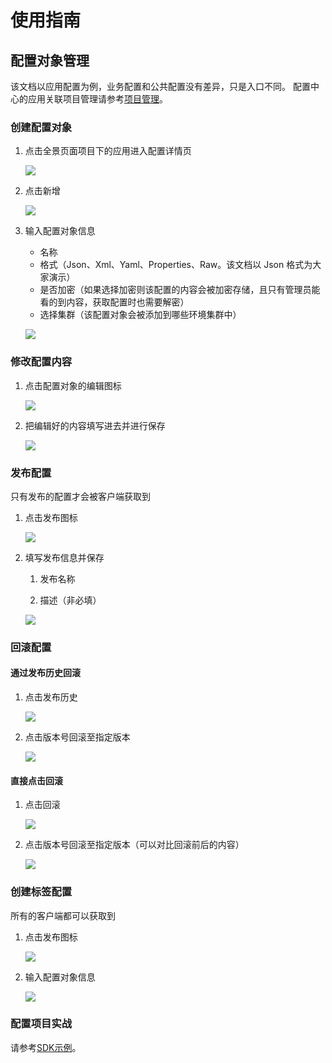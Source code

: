 # 使用指南

## 配置对象管理

该文档以应用配置为例，业务配置和公共配置没有差异，只是入口不同。
配置中心的应用关联项目管理请参考[项目管理](stack/pm/get-started)。

### 创建配置对象

1. 点击全景页面项目下的应用进入配置详情页

   ![](https://cdn.masastack.com/stack/doc/dcc/rc1/config.png)

2. 点击新增

   ![](https://cdn.masastack.com/stack/doc/dcc/rc1/config_insert.png)

3. 输入配置对象信息

   - 名称
   - 格式（Json、Xml、Yaml、Properties、Raw。该文档以 Json 格式为大家演示）
   - 是否加密（如果选择加密则该配置的内容会被加密存储，且只有管理员能看的到内容，获取配置时也需要解密）
   - 选择集群（该配置对象会被添加到哪些环境集群中）

   ![](https://cdn.masastack.com/stack/doc/dcc/rc1/config_input.png)

### 修改配置内容

1. 点击配置对象的编辑图标

   ![](https://cdn.masastack.com/stack/doc/dcc/rc1/config_edit.png)

2. 把编辑好的内容填写进去并进行保存

   ![](https://cdn.masastack.com/stack/doc/dcc/rc1/config_edit_input.png)

### 发布配置

只有发布的配置才会被客户端获取到

1. 点击发布图标

   ![](https://cdn.masastack.com/stack/doc/dcc/rc1/release_config.png)

2. 填写发布信息并保存

   1. 发布名称

   2. 描述（非必填）

     ![](https://cdn.masastack.com/stack/doc/dcc/rc1/release_config_input.png)

### 回滚配置

#### 通过发布历史回滚

1. 点击发布历史

   ![](https://cdn.masastack.com/stack/doc/dcc/rc1/config_rollback.png)

2. 点击版本号回滚至指定版本

   ![](https://cdn.masastack.com/stack/doc/dcc/rc1/config_rollback_edit.png)

#### 直接点击回滚
   
1. 点击回滚

   ![](https://cdn.masastack.com/stack/doc/dcc/rc1/config_rollback_2.png)

2. 点击版本号回滚至指定版本（可以对比回滚前后的内容）

   ![](https://cdn.masastack.com/stack/doc/dcc/rc1/config_rollback_edit_2.png)

### 创建标签配置
    
所有的客户端都可以获取到

1. 点击发布图标

   ![](https://cdn.masastack.com/stack/doc/dcc/rc1/label.png)

2. 输入配置对象信息

   ![](https://cdn.masastack.com/stack/doc/dcc/rc1/label_insert.png)


### 配置项目实战
    
请参考[SDK示例](stack/dcc/sdk-instance)。